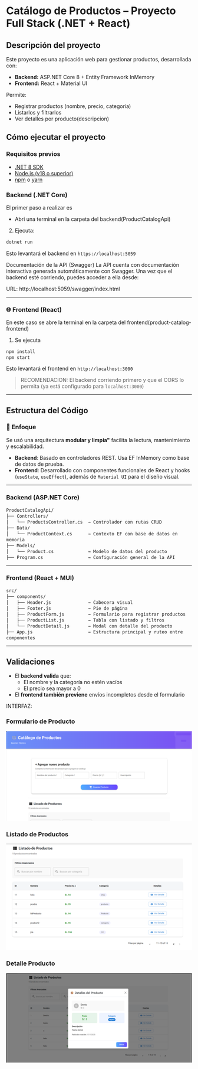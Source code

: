 # Catálogo de Productos – Proyecto Full Stack (.NET + React)

##  Descripción del proyecto

Este proyecto es una aplicación web para gestionar productos, desarrollada con:
- **Backend:** ASP.NET Core 8 + Entity Framework InMemory
- **Frontend:** React + Material UI

Permite:
- Registrar productos (nombre, precio, categoría)
- Listarlos y filtrarlos
- Ver detalles por producto(descripcion)

## Cómo ejecutar el proyecto

###  Requisitos previos

- [.NET 8 SDK](https://dotnet.microsoft.com/en-us/download)
- [Node.js (v18 o superior)](https://nodejs.org)
- [npm](https://www.npmjs.com/) o [yarn](https://yarnpkg.com/)


### Backend (.NET Core)
El primer paso a realizar es
+ Abri una terminal en la carpeta del backend(ProductCatalogApi)
2. Ejecuta:

```bash
dotnet run
```

Esto levantará el backend en `https://localhost:5059`  

Documentación de la API (Swagger)
La API cuenta con documentación interactiva generada automáticamente con Swagger.
Una vez que el backend esté corriendo, puedes acceder a ella desde:

 URL: http://localhost:5059/swagger/index.html

---

### 🌐 Frontend (React)
En este caso se abre la terminal en la carpeta del frontend(product-catalog-frontend)
1. Se ejecuta
```
npm install
npm start
```

Esto levantará el frontend en `http://localhost:3000`

> RECOMENDACION:
El backend corriendo primero y que el CORS lo permita (ya está configurado para `localhost:3000`)
---

## Estructura del Código

### 🧠 Enfoque

Se usó una arquitectura **modular y limpia"** facilita la lectura, mantenimiento y escalabilidad.

- **Backend**: Basado en controladores REST. Usa EF InMemory como base de datos de prueba.
- **Frontend**: Desarrollado con componentes funcionales de React y hooks (`useState`, `useEffect`), además de `Material UI` para el diseño visual.
---

###  Backend (ASP.NET Core)

```
ProductCatalogApi/
├── Controllers/
│   └── ProductsController.cs  → Controlador con rutas CRUD
├── Data/
│   └── ProductContext.cs      → Contexto EF con base de datos en memoria
├── Models/
│   └── Product.cs             → Modelo de datos del producto
├── Program.cs                 → Configuración general de la API
```

---

###  Frontend (React + MUI)

```
src/
├── components/
│   ├── Header.js              → Cabecera visual
│   ├── Footer.js              → Pie de página
│   ├── ProductForm.js         → Formulario para registrar productos
│   ├── ProductList.js         → Tabla con listado y filtros
│   └── ProductDetail.js       → Modal con detalle del producto
├── App.js                     → Estructura principal y ruteo entre componentes
```

---

##  Validaciones

- El **backend valida** que:
  - El nombre y la categoría no estén vacíos
  - El precio sea mayor a 0
- El **frontend también previene** envíos incompletos desde el formulario

INTERFAZ:
###  Formulario de Producto
![Formulario de Producto](product-catalog-frontend/src/assets/agregarproductos.png)
### Listado de Productos
![Listado de Productos](product-catalog-frontend/src/assets/listadoproductos.png)
### Detalle Producto
![Detalle de Productos](product-catalog-frontend/src/assets/detalledeproducto.png)
